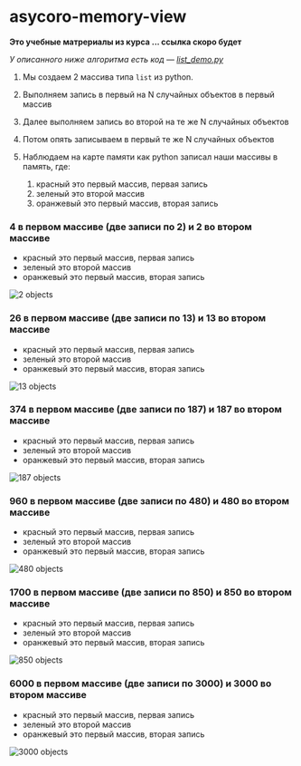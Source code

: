 # asycoro-memory-view

__Это учебные матрериалы из курса ... ссылка скоро будет__

_У описанного ниже алгоритма есть код &mdash; [list_demo.py](https://github.com/machineandme/asycoro-memory-view/blob/master/list_demo.py)_

1. Мы создаем 2 массива типа `list` из python.

1. Выполняем запись в первый на N случайных объектов в первый массив

1. Далее выполняем запись во второй на те же N случайных объектов

1. Потом опять записываем в первый те же N случайных объектов

1. Наблюдаем на карте памяти как python записал наши массивы в память, где:
    1. красный это первый массив, первая запись
    1. зеленый это второй массив
    1. оранжевый это первый массив, вторая запись




### 4 в первом массиве (две записи по 2) и 2 во втором массиве
+ красный это первый массив, первая запись
+ зеленый это второй массив
+ оранжевый это первый массив, вторая запись

![2 objects](https://raw.githubusercontent.com/machineandme/asycoro-memory-view/master/demo2.png)

### 26 в первом массиве (две записи по 13) и 13 во втором массиве
+ красный это первый массив, первая запись
+ зеленый это второй массив
+ оранжевый это первый массив, вторая запись

![13 objects](https://raw.githubusercontent.com/machineandme/asycoro-memory-view/master/demo13.png)

### 374 в первом массиве (две записи по 187) и 187 во втором массиве
+ красный это первый массив, первая запись
+ зеленый это второй массив
+ оранжевый это первый массив, вторая запись

![187 objects](https://raw.githubusercontent.com/machineandme/asycoro-memory-view/master/demo187.png)

### 960 в первом массиве (две записи по 480) и 480 во втором массиве
+ красный это первый массив, первая запись
+ зеленый это второй массив
+ оранжевый это первый массив, вторая запись

![480 objects](https://raw.githubusercontent.com/machineandme/asycoro-memory-view/master/demo480.png)

### 1700 в первом массиве (две записи по 850) и 850 во втором массиве
+ красный это первый массив, первая запись
+ зеленый это второй массив
+ оранжевый это первый массив, вторая запись

![850 objects](https://raw.githubusercontent.com/machineandme/asycoro-memory-view/master/demo850.png)

### 6000 в первом массиве (две записи по 3000) и 3000 во втором массиве
+ красный это первый массив, первая запись
+ зеленый это второй массив
+ оранжевый это первый массив, вторая запись

![3000 objects](https://raw.githubusercontent.com/machineandme/asycoro-memory-view/master/demo3000.png)
